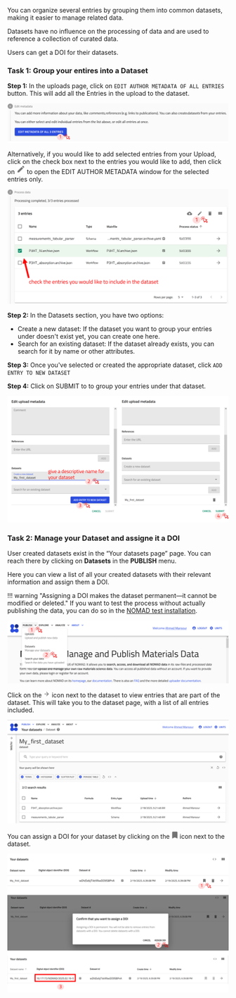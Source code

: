 
You can organize several entries  by grouping them into common datasets, making it easier to manage related data.

Datasets have no influence on the processing of data and are used to reference a collection of curated data.  

Users can get a DOI for their datasets. 

### Task 1: Group your entires into a Dataset

**Step 1:** In the uploads page, click on `EDIT AUTHOR METADATA OF ALL ENTRIES` button. This will add all the Entries in the upload to the dataset.

![Screenshot of step 1 of creating dataset](images/datasets_step1.png)

Alternatively, if you would like to add selected entries from your Upload, click on the check box next to the entries you would like to add, then click on <img src="images/change_name_icon.png" alt="Change Name Icon" width="20"> to open the EDIT AUTHOR METADATA window for the selected entries only.

![Screenshot of step 1 of creating dataset](images/datasets_step1_alt.png)

**Step 2:** In the Datasets section, you have two options:

- Create a new dataset: If the dataset you want to group your entries under doesn't exist yet, you can create one here.
- Search for an existing dataset: If the dataset already exists, you can search for it by name or other attributes.

**Step 3:** Once you've selected or created the appropriate dataset, click `ADD ENTRY TO NEW DATASET` 

**Step 4:** Click on SUBMIT to to group your entries under that dataset.

![Screenshot of steps 2 - 4 of creating dataset](images/datasets_steps_2-4.png)

### Task 2: Manage your Dataset and assigne it a DOI

User created datasets exist in the “Your datasets page” page. You can reach there by clicking on **Datasets** in the **PUBLISH** menu.

Here you can view a list of all your created datasets with their relevant information and assign them a DOI.

!!! warning "Assigning a DOI makes the dataset permanent—it cannot be modified or deleted."
    If you want to test the process without actually publishing the data, you can do so in the [NOMAD test installation](https://nomad-lab.eu/prod/v1/test/gui/about/information).

![screenshot of navigating to datasets](images/navigating_to_datasets.png)

Click on the <img src="images/go_to_icon.png" alt="Go to arrow Icon" width="15"> icon next to the dataset to view entries that are part of the dataset. This will take you to the dataset page, with a list of all entries included. 

![screenshot of the dataset page](images/dataset_page.png)

You can assign a DOI for your dataset by clicking on the <img src="images/doi_dataset_icon.png" alt="Assign a DOI icon" width="15"> icon next to the dataset.

![screenshot of assigning a DOI](images/dataset_doi.png)